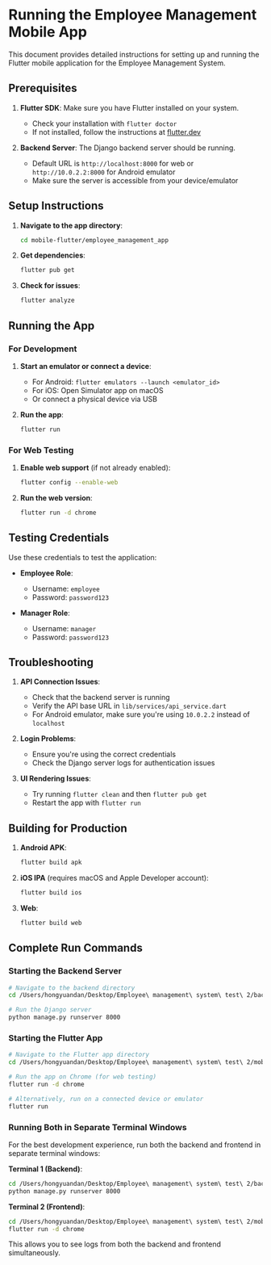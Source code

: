 # Running the Employee Management Mobile App

This document provides detailed instructions for setting up and running the Flutter mobile application for the Employee Management System.

## Prerequisites

1. **Flutter SDK**: Make sure you have Flutter installed on your system.
   - Check your installation with `flutter doctor`
   - If not installed, follow the instructions at [flutter.dev](https://flutter.dev/docs/get-started/install)

2. **Backend Server**: The Django backend server should be running.
   - Default URL is `http://localhost:8000` for web or `http://10.0.2.2:8000` for Android emulator
   - Make sure the server is accessible from your device/emulator

## Setup Instructions

1. **Navigate to the app directory**:
   ```bash
   cd mobile-flutter/employee_management_app
   ```

2. **Get dependencies**:
   ```bash
   flutter pub get
   ```

3. **Check for issues**:
   ```bash
   flutter analyze
   ```

## Running the App

### For Development

1. **Start an emulator or connect a device**:
   - For Android: `flutter emulators --launch <emulator_id>`
   - For iOS: Open Simulator app on macOS
   - Or connect a physical device via USB

2. **Run the app**:
   ```bash
   flutter run
   ```

### For Web Testing

1. **Enable web support** (if not already enabled):
   ```bash
   flutter config --enable-web
   ```

2. **Run the web version**:
   ```bash
   flutter run -d chrome
   ```

## Testing Credentials

Use these credentials to test the application:

- **Employee Role**:
  - Username: `employee`
  - Password: `password123`

- **Manager Role**:
  - Username: `manager`
  - Password: `password123`

## Troubleshooting

1. **API Connection Issues**:
   - Check that the backend server is running
   - Verify the API base URL in `lib/services/api_service.dart`
   - For Android emulator, make sure you're using `10.0.2.2` instead of `localhost`

2. **Login Problems**:
   - Ensure you're using the correct credentials
   - Check the Django server logs for authentication issues

3. **UI Rendering Issues**:
   - Try running `flutter clean` and then `flutter pub get`
   - Restart the app with `flutter run`

## Building for Production

1. **Android APK**:
   ```bash
   flutter build apk
   ```

2. **iOS IPA** (requires macOS and Apple Developer account):
   ```bash
   flutter build ios
   ```

3. **Web**:
   ```bash
   flutter build web
   ```

## Complete Run Commands

### Starting the Backend Server

```bash
# Navigate to the backend directory
cd /Users/hongyuandan/Desktop/Employee\ management\ system\ test\ 2/backend

# Run the Django server
python manage.py runserver 8000
```

### Starting the Flutter App

```bash
# Navigate to the Flutter app directory
cd /Users/hongyuandan/Desktop/Employee\ management\ system\ test\ 2/mobile-flutter/employee_management_app

# Run the app on Chrome (for web testing)
flutter run -d chrome

# Alternatively, run on a connected device or emulator
flutter run
```

### Running Both in Separate Terminal Windows

For the best development experience, run both the backend and frontend in separate terminal windows:

**Terminal 1 (Backend)**:
```bash
cd /Users/hongyuandan/Desktop/Employee\ management\ system\ test\ 2/backend
python manage.py runserver 8000
```

**Terminal 2 (Frontend)**:
```bash
cd /Users/hongyuandan/Desktop/Employee\ management\ system\ test\ 2/mobile-flutter/employee_management_app
flutter run -d chrome
```

This allows you to see logs from both the backend and frontend simultaneously.
